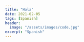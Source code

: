 ```yaml
---
title: "Hola"
date: 2021-02-05
tags: [Spanish]
header:
  image: "/assets/images/code.jpg"
excerpt: "Spanish"
---
```


